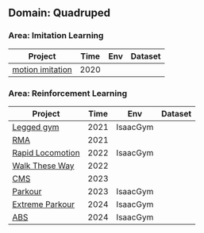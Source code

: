 ## Domain: Quadruped

### Area: Imitation Learning

| Project                                                      | Time | Env  | Dataset |
| ------------------------------------------------------------ | ---- | ---- | ------- |
| [motion imitation](https://xbpeng.github.io/projects/Robotic_Imitation/index.html) | 2020 |      |         |

### Area: Reinforcement Learning

| Project                                                      | Time | Env      | Dataset |
| ------------------------------------------------------------ | ---- | -------- | ------- |
| [Legged gym](https://github.com/whaleRobot/Robot-Learning/blob/master/codes/locomotion/Legged-Gym.md) | 2021 | IsaacGym |         |
| [RMA](https://ashish-kmr.github.io/rma-legged-robots/)       | 2021 |          |         |
| [Rapid Locomotion](https://agility.csail.mit.edu/)           | 2022 | IsaacGym |         |
| [Walk These Way](https://gmargo11.github.io/walk-these-ways/) | 2022 |          |         |
| [CMS](https://antonilo.github.io/vision_locomotion/)         | 2023 |          |         |
| [Parkour](https://robot-parkour.github.io/)                  | 2023 | IsaacGym |         |
| [Extreme Parkour](https://extreme-parkour.github.io/)        | 2024 | IsaacGym |         |
| [ABS](https://agile-but-safe.github.io/)                     | 2024 | IsaacGym |         |
